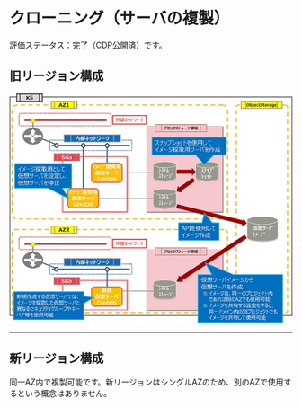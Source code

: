 # クローニング（サーバの複製）

評価ステータス：完了（[CDP公開済](https://doc.cloud.global.fujitsu.com/lib/iaas/jp/cdp/CDP/CloneServer_region3.html)）です。



## 旧リージョン構成

![06](images/06.jpg)

------



## 新リージョン構成

同一AZ内で複製可能です。新リージョンはシングルAZのため、別のAZで使用するという概念はありません。

